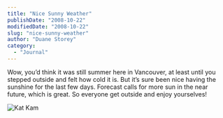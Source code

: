 ```yaml
---
title: "Nice Sunny Weather"
publishDate: "2008-10-22"
modifiedDate: "2008-10-22"
slug: "nice-sunny-weather"
author: "Duane Storey"
category:
  - "Journal"
---
```


Wow, you’d think it was still summer here in Vancouver, at least until you stepped outside and felt how cold it is. But it’s sure been nice having the sunshine for the last few days. Forecast calls for more sun in the near future, which is great. So everyone get outside and enjoy yourselves!

![Kat Kam](http://katkam.ca/pic.aspx)